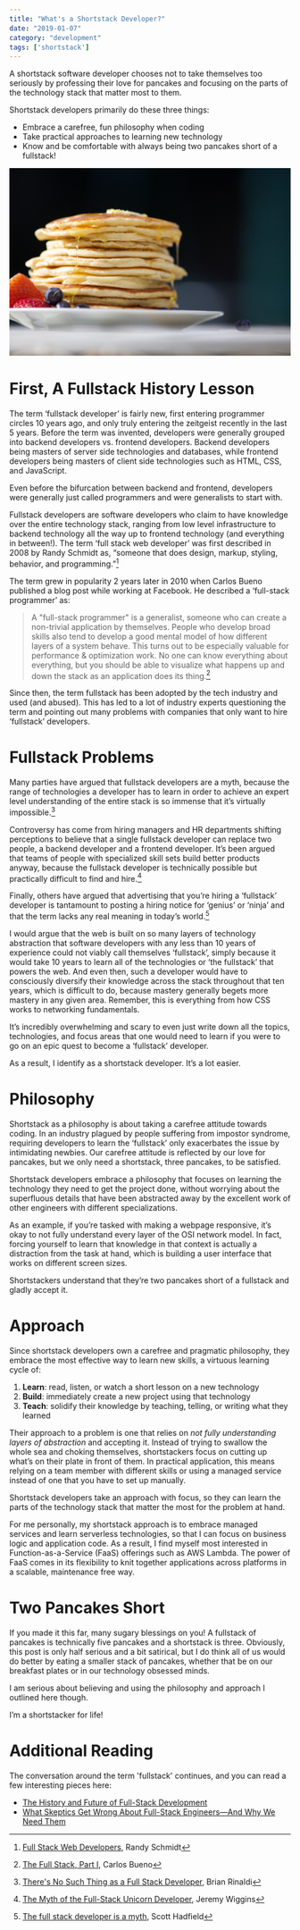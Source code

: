 ```yaml
---
title: "What's a Shortstack Developer?"
date: "2019-01-07"
category: "development"
tags: ['shortstack']
---
```


A shortstack software developer chooses not to take themselves too seriously by professing their love for pancakes and focusing on the parts of the technology stack that matter most to them.

Shortstack developers primarily do these three things:
- Embrace a carefree, fun philosophy when coding
- Take practical approaches to learning new technology
- Know and be comfortable with always being two pancakes short of a fullstack!

![Stack of pancakes with syrup](luke-pennystan-1132420-unsplash.jpg)

# First, A Fullstack History Lesson
The term ‘fullstack developer’ is fairly new, first entering programmer circles 10 years ago, and only truly entering the zeitgeist recently in the last 5 years.  Before the term was invented, developers were generally grouped into backend developers vs. frontend developers.  Backend developers being masters of server side technologies and databases, while frontend developers being masters of client side technologies such as HTML, CSS, and JavaScript.

Even before the bifurcation between backend and frontend, developers were generally just called programmers and were generalists to start with.

Fullstack developers are software developers who claim to have knowledge over the entire technology stack, ranging from low level infrastructure to backend technology all the way up to frontend technology (and everything in between!).  The term ‘full stack web developer’ was first described in 2008 by Randy Schmidt as, “someone that does design, markup, styling, behavior, and programming.”[^1]

The term grew in popularity 2 years later in 2010 when Carlos Bueno published a blog post while working at Facebook.  He described a ‘full-stack programmer’ as:

> A "full-stack programmer" is a generalist, someone who can create a non-trivial application by themselves. People who develop broad skills also tend to develop a good mental model of how different layers of a system behave. This turns out to be especially valuable for performance & optimization work. No one can know everything about everything, but you should be able to visualize what happens up and down the stack as an application does its thing.[^2]

Since then, the term fullstack has been adopted by the tech industry and used (and abused).  This has led to a lot of industry experts questioning the term and pointing out many problems with companies that only want to hire ‘fullstack’ developers.

# Fullstack Problems
Many parties have argued that fullstack developers are a myth, because the range of technologies a developer has to learn in order to achieve an expert level understanding of the entire stack is so immense that it’s virtually impossible.[^3]

Controversy has come from hiring managers and HR departments shifting perceptions to believe that a single fullstack developer can replace two people, a backend developer and a frontend developer.  It’s been argued that teams of people with specialized skill sets build better products anyway, because the fullstack developer is technically possible but practically difficult to find and hire.[^4]

Finally, others have argued that advertising that you’re hiring a ‘fullstack’ developer is tantamount to posting a hiring notice for ‘genius’ or ‘ninja’ and that the term lacks any real meaning in today’s world.[^5]

I would argue that the web is built on so many layers of technology abstraction that software developers with any less than 10 years of experience could not viably call themselves ‘fullstack’, simply because it would take 10 years to learn all of the technologies or ‘the fullstack’ that powers the web.  And even then, such a developer would have to consciously diversify their knowledge across the stack throughout that ten years, which is difficult to do, because mastery generally begets more mastery in any given area.  Remember, this is everything from how CSS works to networking fundamentals.

It’s incredibly overwhelming and scary to even just write down all the topics, technologies, and focus areas that one would need to learn if you were to go on an epic quest to become a ‘fullstack’ developer.

As a result, I identify as a shortstack developer.  It’s a lot easier.

# Philosophy
Shortstack as a philosophy is about taking a carefree attitude towards coding.  In an industry plagued by people suffering from impostor syndrome, requiring developers to learn the ‘fullstack’ only exacerbates the issue by intimidating newbies.  Our carefree attitude is reflected by our love for pancakes, but we only need a shortstack, three pancakes, to be satisfied.

Shortstack developers embrace a philosophy that focuses on learning the technology they need to get the project done, without worrying about the superfluous details that have been abstracted away by the excellent work of other engineers with different specializations.

As an example, if you’re tasked with making a webpage responsive, it’s okay to not fully understand every layer of the OSI network model.  In fact, forcing yourself to learn that knowledge in that context is actually a distraction from the task at hand, which is building a user interface that works on different screen sizes.

Shortstackers understand that they’re two pancakes short of a fullstack and gladly accept it.

# Approach
Since shortstack developers own a carefree and pragmatic philosophy, they embrace the most effective way to learn new skills, a virtuous learning cycle of:
1. **Learn**: read, listen, or watch a short lesson on a new technology
2. **Build**: immediately create a new project using that technology
3. **Teach**: solidify their knowledge by teaching, telling, or writing what they learned

Their approach to a problem is one that relies on *not fully understanding layers of abstraction* and accepting it. Instead of trying to swallow the whole sea and choking themselves, shortstackers focus on cutting up what’s on their plate in front of them.  In practical application, this means relying on a team member with different skills or using a managed service instead of one that you have to set up manually.

Shortstack developers take an approach with focus, so they can learn the parts of the technology stack that matter the most for the problem at hand.

For me personally, my shortstack approach is to embrace managed services and learn serverless technologies, so that I can focus on business logic and application code.  As a result, I find myself most interested in Function-as-a-Service (FaaS) offerings such as AWS Lambda.  The power of FaaS comes in its flexibility to knit together applications across platforms in a scalable, maintenance free way.

# Two Pancakes Short
If you made it this far, many sugary blessings on you!  A fullstack of pancakes is technically five pancakes and a shortstack is three.  Obviously, this post is only half serious and a bit satirical, but I do think all of us would do better by eating a smaller stack of pancakes, whether that be on our breakfast plates or in our technology obsessed minds.

I am serious about believing and using the philosophy and approach I outlined here though.

I’m a shortstacker for life!

# Additional Reading
The conversation around the term 'fullstack' continues, and you can read a few interesting pieces here:
- [The History and Future of Full-Stack Development](https://www.upwork.com/hiring/development/future-full-stack-development/)
- [What Skeptics Get Wrong About Full-Stack Engineers—And Why We Need Them](https://angel.co/blog/what-skeptics-get-wrong-about-full-stack-engineers-and-why-we-need-them)

[^1]: [Full Stack Web Developers](https://web.archive.org/web/20101204221657/http://forge38.com/blog/2008/06/full-stack-web-developers/), Randy Schmidt
[^2]: [The Full Stack, Part I](https://www.facebook.com/note.php?note_id=461505383919), Carlos Bueno
[^3]: [There's No Such Thing as a Full Stack Developer](https://dev.to/remotesynth/theres-no-such-thing-as-a-full-stack-developer-2fp9), Brian Rinaldi
[^4]: [The Myth of the Full-Stack Unicorn Developer](https://www.atlanticbt.com/insights/myth-full-stack-unicorn-developer/), Jeremy Wiggins
[^5]: [The full stack developer is a myth](https://medium.com/swlh/the-full-stack-developer-is-a-myth-4e3fb9c25867), Scott Hadfield
